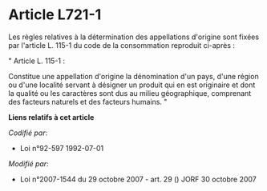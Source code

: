 # Article L721-1

Les règles relatives à la détermination des appellations d'origine sont fixées par l'article L. 115-1 du code de la
consommation reproduit ci-après : 

" Article L. 115-1 : 

Constitue une appellation d'origine la dénomination d'un pays, d'une région ou d'une localité servant à désigner un produit
qui en est originaire et dont la qualité ou les caractères sont dus au milieu géographique, comprenant des facteurs naturels
et des facteurs humains. "

**Liens relatifs à cet article**

_Codifié par_:

  - Loi n°92-597 1992-07-01

_Modifié par_:

  - Loi n°2007-1544 du 29 octobre 2007 - art. 29 () JORF 30 octobre 2007
